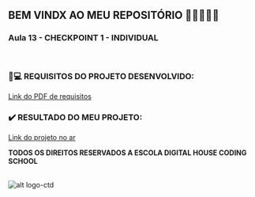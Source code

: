 ## BEM VINDX AO MEU REPOSITÓRIO 👩‍💻👩‍💻✨

### __Aula 13 - CHECKPOINT 1 - INDIVIDUAL__

<br>


### 📃💻 REQUISITOS DO PROJETO DESENVOLVIDO: 
[Link do PDF de requisitos](https://github.com/soareslil/ctd-1bi-frontend1-a13-checkpoint1/blob/main/AULA%2013%20-%20Checkpoint%2001.pdf)

### ✔️ RESULTADO DO MEU PROJETO:  
[Link do projeto no ar](https://soareslil.github.io/ctd-1bi-frontend1-a13-checkpoint1/) 


__TODOS OS DIREITOS RESERVADOS A ESCOLA DIGITAL HOUSE CODING SCHOOL__
<br> <br>

![alt logo-ctd](https://vidadeempresa.com.br/wp-content/uploads/2021/02/curso.png)

